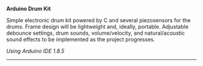 **Arduino Drum Kit**

Simple electronic drum kit powered by C and several piezosensors for the drums. Frame design will be lightweight and, ideally, portable. Adjustable debounce settings, drum sounds, volume/velocity, and natural/acoustic sound effects to be implemented as the project progresses.

*Using Arduino IDE 1.8.5*

---
